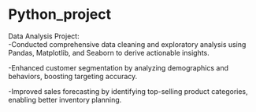 # Python_project
Data Analysis Project:    
-Conducted comprehensive data cleaning and exploratory analysis using Pandas, Matplotlib, and Seaborn to derive actionable insights.
   
   -Enhanced customer segmentation by analyzing demographics and behaviors, boosting targeting accuracy.

-Improved sales forecasting by identifying top-selling product categories, enabling better inventory planning.
